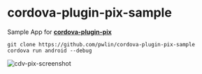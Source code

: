 # cordova-plugin-pix-sample
Sample App for [**cordova-plugin-pix**](https://github.com/pwlin/cordova-plugin-pix)

```shell
git clone https://github.com/pwlin/cordova-plugin-pix-sample
cordova run android --debug
```

![cdv-pix-screenshot](https://i.imgur.com/ogpw5PB.png)
